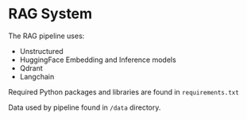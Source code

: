 # RAG System

The RAG pipeline uses:
- Unstructured
- HuggingFace Embedding and Inference models
- Qdrant
- Langchain

Required Python packages and libraries are found in `requirements.txt`

Data used by pipeline found in `/data` directory.